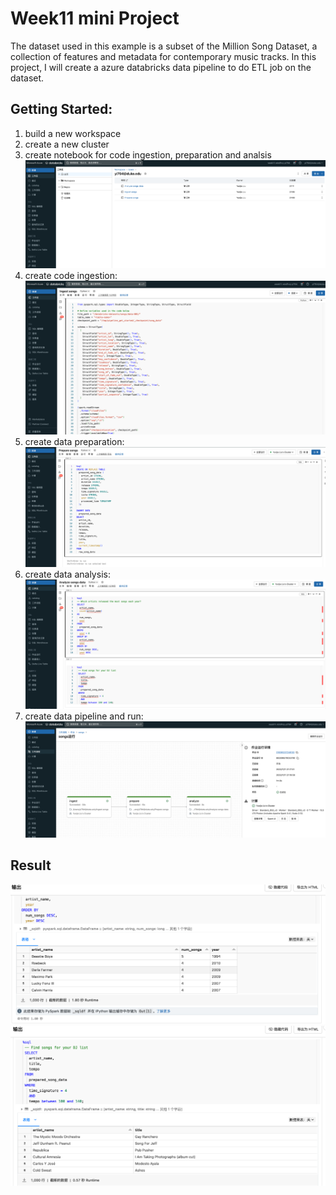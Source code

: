 # Week11 mini Project 
The dataset used in this example is a subset of the Million Song Dataset, a collection of features and metadata for contemporary music tracks. In this project, I will create a azure databricks data pipeline to do ETL job on the dataset.
## Getting Started:

1. build a new workspace
2. create a new cluster
3. create notebook for code ingestion, preparation and analsis
![](4.png)
4. create code ingestion:
![](1.png)
5. create data preparation:
![](2.png)
6. create data analysis:
![](3.png)
7. create data pipeline and run:
![](5.png)

## Result
![](6.png)
![](7.png)

